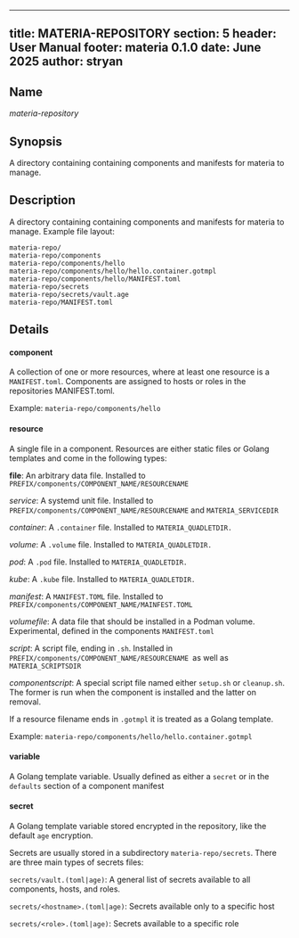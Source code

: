 
---
title: MATERIA-REPOSITORY
section: 5
header: User Manual
footer: materia 0.1.0
date: June 2025
author: stryan
---

## Name
*materia-repository*

## Synopsis

A directory containing containing components and manifests for materia to manage.

## Description

A directory containing containing components and manifests for materia to manage. Example file layout:

```
materia-repo/
materia-repo/components
materia-repo/components/hello
materia-repo/components/hello/hello.container.gotmpl
materia-repo/components/hello/MANIFEST.toml
materia-repo/secrets
materia-repo/secrets/vault.age
materia-repo/MANIFEST.toml
```

## Details

#### **component**

A collection of one or more resources, where at least one resource is a `MANIFEST.toml`. Components are assigned to hosts or roles in the repositories MANIFEST.toml.

   Example: `materia-repo/components/hello`

#### **resource**

A single file in a component. Resources are either static files or Golang templates and come in the following types:

   **file**: An arbitrary data file. Installed to `PREFIX/components/COMPONENT_NAME/RESOURCENAME`

   *service*: A systemd unit file. Installed to `PREFIX/components/COMPONENT_NAME/RESOURCENAME` and `MATERIA_SERVICEDIR`

   *container*: A `.container` file. Installed to `MATERIA_QUADLETDIR.`

   *volume*: A `.volume` file. Installed to `MATERIA_QUADLETDIR.`

   *pod*: A `.pod` file. Installed to `MATERIA_QUADLETDIR.`

   *kube*: A `.kube` file. Installed to `MATERIA_QUADLETDIR.`

   *manifest*: A `MANIFEST.TOML` file. Installed to `PREFIX/components/COMPONENT_NAME/MAINFEST.TOML`

   *volumefile*: A data file that should be installed in a Podman volume. Experimental, defined in the components `MANIFEST.toml`

   *script*: A script file, ending in `.sh`. Installed in `PREFIX/components/COMPONENT_NAME/RESOURCENAME `as well as `MATERIA_SCRIPTSDIR`

   *componentscript*: A special script file named either `setup.sh` or `cleanup.sh`. The former is run when the component is installed and the latter on removal.

   If a resource filename ends in `.gotmpl` it is treated as a Golang template.

   Example: `materia-repo/components/hello/hello.container.gotmpl`

#### **variable**

A Golang template variable. Usually defined as either a `secret` or in the `defaults` section of a component manifest

#### **secret**

A Golang template variable stored encrypted in the repository, like the default `age` encryption.

   Secrets are usually stored in a subdirectory `materia-repo/secrets`. There are three main types of secrets files:

   `secrets/vault.(toml|age)`: A general list of secrets available to all components, hosts, and roles.

   `secrets/<hostname>.(toml|age)`: Secrets available only to a specific host

   `secrets/<role>.(toml|age)`: Secrets available to a specific role

